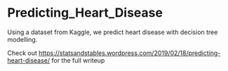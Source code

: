 # Predicting_Heart_Disease
Using a dataset from Kaggle, we predict heart disease with decision tree modelling. 

Check out https://statsandstables.wordpress.com/2019/02/18/predicting-heart-disease/ for the full writeup
